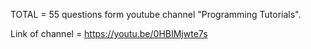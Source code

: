TOTAL = 55 questions form youtube channel "Programming Tutorials".

Link of channel = https://youtu.be/0HBIMjwte7s
